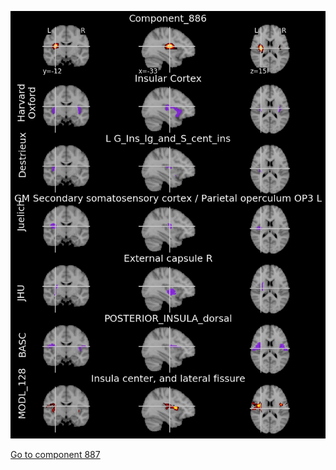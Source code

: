 


![886](preliminary/886.jpg "Component 886")

[Go to component 887](https://parietal-inria.github.io/MODL_atlas/1024/887 "Component 887")